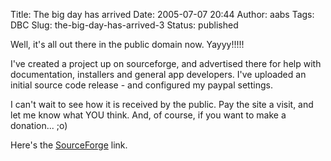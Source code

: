 Title: The big day has arrived
Date: 2005-07-07 20:44
Author: aabs
Tags: DBC
Slug: the-big-day-has-arrived-3
Status: published

Well, it's all out there in the public domain now. Yayyy!!!!!

I've created a project up on sourceforge, and advertised there for help with documentation, installers and general app developers. I've uploaded an initial source code release - and configured my paypal settings.

I can't wait to see how it is received by the public. Pay the site a visit, and let me know what YOU think. And, of course, if you want to make a donation... ;o)

Here's the [SourceForge](https://sourceforge.net/projects/aabsdbc/) link.
